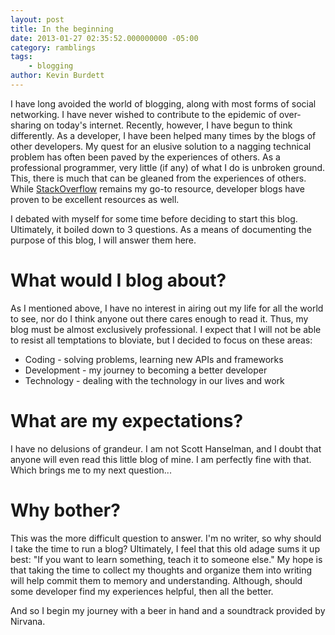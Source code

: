 ```yaml
---
layout: post
title: In the beginning
date: 2013-01-27 02:35:52.000000000 -05:00
category: ramblings
tags:
    - blogging
author: Kevin Burdett
---
```

I have long avoided the world of blogging, along with most forms of social networking. I have never wished to contribute to the epidemic of over-sharing on today's internet. Recently, however, I have begun to think differently. As a developer, I have been helped many times by the blogs of other developers. My quest for an elusive solution to a nagging technical problem has often been paved by the experiences of others. As a professional programmer, very little (if any) of what I do is unbroken ground. This, there is much that can be gleaned from the experiences of others. While [StackOverflow](http://www.stackoverflow.com) remains my go-to resource, developer blogs have proven to be excellent resources as well.

I debated with myself for some time before deciding to start this blog. Ultimately, it boiled down to 3 questions. As a means of documenting the purpose of this blog, I will answer them here.

# What would I blog about?
As I mentioned above, I have no interest in airing out my life for all the world to see, nor do I think anyone out there cares enough to read it. Thus, my blog must be almost exclusively professional. I expect that I will not be able to resist all temptations to bloviate, but I decided to focus on these areas:

*   Coding - solving problems, learning new APIs and frameworks
*   Development - my journey to becoming a better developer
*   Technology - dealing with the technology in our lives and work

# What are my expectations?
I have no delusions of grandeur. I am not Scott Hanselman, and I doubt that anyone will even read this little blog of mine. I am perfectly fine with that. Which brings me to my next question...

# Why bother?
This was the more difficult question to answer. I'm no writer, so why should I take the time to run a blog? Ultimately, I feel that this old adage sums it up best: "If you want to learn something, teach it to someone else." My hope is that taking the time to collect my thoughts and organize them into writing will help commit them to memory and understanding. Although, should some developer find my experiences helpful, then all the better.

And so I begin my journey with a beer in hand and a soundtrack provided by Nirvana.
